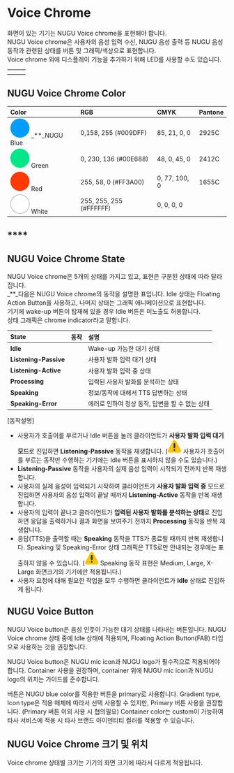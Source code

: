 # Voice Chrome

화면이 있는 기기는 NUGU Voice chrome을 표현해야 합니다.  
NUGU Voice chrome은 사용자의 음성 입력 수신, NUGU 음성 출력 등 NUGU 음성 동작과 관련된 상태를 버튼 및 그래픽/색상으로 표현합니다.  
Voice chrome 외에 디스플레이 기능을 추가하기 위해 LED를 사용할 수도 있습니다.

|  |  |  |
| :--- | :--- | :--- |
|  |  |  |
|  |  |  |

## **NUGU Voice Chrome Color**

| Color | RGB | CMYK | Pantone |
| :--- | :--- | :--- | :--- |
| ![](../.gitbook/assets/color_nugublue.png) _\*\*_NUGU Blue | 0,158, 255 \(\#009DFF\) | 85, 21, 0, 0 | 2925C |
| ![](../.gitbook/assets/color_green.png) Green | 0, 230, 136 \(\#00E688\) | 48, 0, 45, 0 | 2412C |
| ![](../.gitbook/assets/color_red.png) Red | 255, 58, 0 \(\#FF3A00\) | 0, 77, 100, 0 | 1655C |
| ![](../.gitbook/assets/color_white.png) White | 255, 255, 255 \(\#FFFFFF\) | 0, 0, 0, 0 |  |

## \*\*\*\*

## **NUGU Voice Chrome State**

NUGU Voice chrome은 5개의 상태를 가지고 있고, 표현은 구분된 상태에 따라 달라집니다.  
_\*\*_다음은 NUGU Voice chrome의 동작을 설명한 표입니다. Idle 상태는 Floating Action Button을 사용하고, 나머지 상태는 그래픽 애니메이션으로 표현합니다.  
기기에 wake-up 버튼이 탑재해 있을 경우 Idle 버튼은 미노출도 허용합니다.  
상태 그래픽은 chrome indicator라고 말합니다.

| **State** | 동작 | 설명 |
| :--- | :--- | :--- |
| **Idle** |  | Wake-up 가능한 대기 상태 |
| **Listening-Passive** |  | 사용자 발화 입력 대기 상태 |
| **Listening-Active** |  | 사용자 발화 입력 중 상태 |
| **Processing** |  | 입력된 사용자 발화를 분석하는 상태 |
| **Speaking** |  | 정보/동작에 대해서 TTS 답변하는 상태 |
| **Speaking-Error** |  | 에러로 인하여 정상 동작, 답변을 할 수 없는 상태 |

\[동작설명\]

* 사용자가 호출어를 부르거나 Idle 버튼을 눌러 클라이언트가 **사용자 발화 입력 대기 모드**로 진입하면 **Listening-Passive** 동작을 재생합니다. \(![\(warning\)](../.gitbook/assets/warning%20%281%29.svg) 사용자가 호출어를 부르는 동작만 수행하는 기기에는 Idle 버튼을 표시하지 않을 수도 있습니다.\)
* **Listening-Passive** 동작을 사용자의 실제 음성 입력이 시작되기 전까지 반복 재생합니다.
* 사용자의 실제 음성이 입력되기 시작하여 클라이언트가 **사용자 발화 입력 중** 모드로 진입하면 사용자의 음성 입력이 끝날 때까지 **Listening-Active** 동작을 반복 재생합니다.
* 사용자의 입력이 끝나고 클라이언트가 **입력된 사용자 발화를 분석하는 상태**로 진입하면 응답을 출력하거나 결과 화면을 보여주기 전까지 **Processing** 동작을 반복 재생합니다.
* 응답\(TTS\)을 출력할 때는 **Speaking** 동작을 TTS가 종료될 때까지 반복 재생합니다. Speaking 및 Speaking-Error 상태 그래픽은 TTS로만 안내되는 경우에는 표출하지 않을 수 있습니다. \(![\(warning\)](../.gitbook/assets/warning.svg) Speaking 동작 표현은 Medium, Large, X-Large 화면크기의 기기에만 적용됩니다.\)
* 사용자 요청에 대해 필요한 작업을 모두 수행하면 클라이언트가 **Idle** 상태로 진입하게 됩니다.

## **NUGU Voice Button**

NUGU Voice button은 음성 인풋이 가능한 대기 상태를 나타내는 버튼입니다. NUGU Voice chrome 상태 중에 Idle 상태에 적용되며, Floating Action Button\(FAB\) 타입으로 사용하는 것을 권장합니다.

NUGU Voice button은 NUGU mic icon과 NUGU logo가 필수적으로 적용되어야 합니다. Container 사용을 권장하며, container 위에 NUGU mic icon과 NUGU logo의 위치는 가이드를 준수합니다.

버튼은 NUGU blue color를 적용한 버튼을 primary로 사용합니다. Gradient type, Icon type은 적용 매체에 따라서 선택 사용할 수 있지만, Primary 버튼 사용을 권장합니다. \(Primary 버튼 이외 사용 시 협의필요\) Container color는 custom이 가능하여 타사 서비스에 적용 시 타사 브랜드 아이덴티티 컬러를 적용할 수 있습니다.

## **NUGU Voice Chrome 크기 및 위치**

Voice chrome 상태별 크기는 기기의 화면 크기에 따라서 다르게 적용됩니다.


